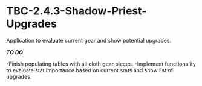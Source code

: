 # TBC-2.4.3-Shadow-Priest-Upgrades
Application to evaluate current gear and show potential upgrades.

***TO DO***

-Finish populating tables with all cloth gear pieces.
-Implement functionality to evaluate stat importance based on current stats and show list of upgrades.
